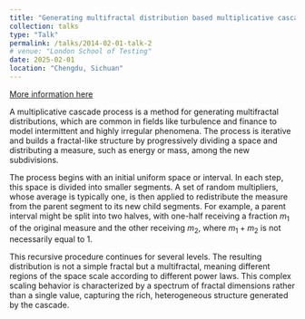 ```yaml
---
title: "Generating multifractal distribution based multiplicative cascade process"
collection: talks
type: "Talk"
permalink: /talks/2014-02-01-talk-2
# venue: "London School of Testing"
date: 2025-02-01
location: "Chengdu, Sichuan"
---
```


[More information here](../htmls/multifractal.html)

A multiplicative cascade process is a method for generating multifractal distributions, which are common in fields like turbulence and finance to model intermittent and highly irregular phenomena. The process is iterative and builds a fractal-like structure by progressively dividing a space and distributing a measure, such as energy or mass, among the new subdivisions.

The process begins with an initial uniform space or interval. In each step, this space is divided into smaller segments. A set of random multipliers, whose average is typically one, is then applied to redistribute the measure from the parent segment to its new child segments. For example, a parent interval might be split into two halves, with one-half receiving a fraction $m_1$ of the original measure and the other receiving $m_2$, where $m_1 + m_2$ is not necessarily equal to 1.

This recursive procedure continues for several levels. The resulting distribution is not a simple fractal but a multifractal, meaning different regions of the space scale according to different power laws. This complex scaling behavior is characterized by a spectrum of fractal dimensions rather than a single value, capturing the rich, heterogeneous structure generated by the cascade.
